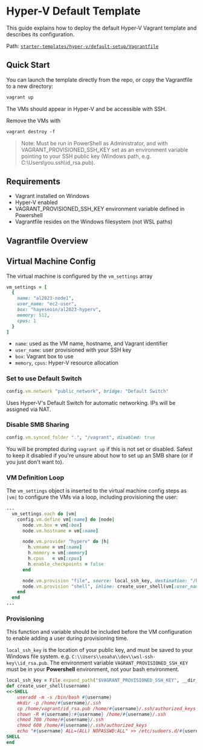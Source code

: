 # Hyper-V Default Template

This guide explains how to deploy the default Hyper-V Vagrant template and describes its configuration.

Path: [`starter-templates/hyper-v/default-setup/Vagrantfile`](../starter-templates/hyper-v/default-setup/Vagrantfile)

## Quick Start

You can launch the template directly from the repo, or copy the Vagrantfile to a new directory:

```ps
vagrant up
```
The VMs should appear in Hyper-V and be accessible with SSH.

Remove the VMs with 

```ps
vagrant destroy -f
```
>Note: Must be run in PowerShell as Administrator, and with VAGRANT_PROVISIONED_SSH_KEY set as an environment variable pointing to your SSH public key (Windows path, e.g. C:\Users\you\.ssh\id_rsa.pub).

## Requirements

 - Vagrant installed on Windows
 - Hyper-V enabled
 - VAGRANT_PROVISIONED_SSH_KEY environment variable defined in Powershell
 - Vagrantfile resides on the Windows filesystem (not WSL paths)

## Vagrantfile Overview

## Virtual Machine Config

The virtual machine is configured by the `vm_settings` array
```ruby
vm_settings = [ 
  {   
    name: "al2023-node1",
    user_name: "ec2-user",
    box: "hayeseoin/al2023-hyperv",
    memory: 512, 
    cpus: 1 
  }
]
```
 - `name`: used as the VM name, hostname, and Vagrant identifier
 - `user_name`: user provisioned with your SSH key
 - `box`: Vagrant box to use
 - `memory`, `cpus`: Hyper-V resource allocation

### Set to use Default Switch

```ruby
config.vm.network "public_network", bridge: "Default Switch"
```
Uses Hyper-V's Default Switch for automatic networking. IPs will be assigned via NAT.


### Disable SMB Sharing

```ruby
config.vm.synced_folder ".", "/vagrant", disabled: true
```
You will be prompted during `vagrant up` if this is not set or disabled. Safest to keep it disabled if you're unsure about how to set up an SMB share (or if you just don't want to).

### VM Definition Loop
The `vm_settings` object is inserted to the virtual machine config steps as `|vm|` to configure the VMs via a loop, including provisioning the user:
```ruby
...
  vm_settings.each do |vm|
    config.vm.define vm[:name] do |node|
      node.vm.box = vm[:box]
      node.vm.hostname = vm[:name]

      node.vm.provider "hyperv" do |h|
        h.vmname = vm[:name]
        h.memory = vm[:memory]
        h.cpus   = vm[:cpus]
        h.enable_checkpoints = false
      end

      node.vm.provision "file", source: local_ssh_key, destination: "/home/vagrant/id_rsa.pub"
      node.vm.provision "shell", inline: create_user_shell(vm[:user_name])
    end
  end
...
```
### Provisioning
This function and variable should be included before the VM configuration to enable adding a user during provisioning time. 

`local_ssh_key` is the location of your public key, and must be saved to your Windows file system. e.g. `C:\\Users\\eoaha\\dev\\wsl-ssh-key\\id_rsa.pub`. The environment variable `VAGRANT_PROVISIONED_SSH_KEY` must be in your **Powershell** environment, not your bash environment. 

```ruby
local_ssh_key = File.expand_path("$VAGRANT_PROVISIONED_SSH_KEY", __dir__)
def create_user_shell(username)
<<-SHELL
    useradd -m -s /bin/bash #{username}
    mkdir -p /home/#{username}/.ssh
    cp /home/vagrant/id_rsa.pub /home/#{username}/.ssh/authorized_keys
    chown -R #{username}:#{username} /home/#{username}/.ssh
    chmod 700 /home/#{username}/.ssh
    chmod 600 /home/#{username}/.ssh/authorized_keys
    echo "#{username} ALL=(ALL) NOPASSWD:ALL" >> /etc/sudoers.d/#{username}
SHELL
end
```